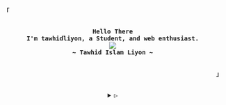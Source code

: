 <!-- yoinked from:https://github.com/rxyhn>

<!-- Inspiration: https://github.com/owl4ce -->


<p align="left"><strong><samp>「</samp></strong></p>
    <p align="center">
      <samp><br>
            <b>
            Hello There
        <br>
            I'm tawhidliyon, a Student, and web enthusiast.
            </b>
        <br>
          <image src="https://readme-typing-svg.herokuapp.com?font=Fira+Code&size=16&color=aa759f&center=true&vCenter=true&width=400&height=45&lines=I+code+functional+%26+aesthetic+programs.">
        <br>
            <b>
            ~ Tawhid Islam Liyon ~
            </b>
        <br>
      </samp><br>
    </p>
<p align="right"><strong><samp>」</samp></strong></p>

<br>

<details align="center">
<summary><samp>&#9655;</samp></summary>

<h2></h2><br>

<!-- Contact Me -->
<p align="center">
  <samp>
    [<a href="https://facebook.com/tawhidislamliyon" target="_blank">facebook</a>]
    [<a href="https://t.me/tawhidliyon" target="_blank">telegram</a>]
    [<a href="mailto:tawhidislamliyon@gmail.com" target="_blank">e-mail</a>]
  </samp>
</p><br>

<!-- Github Stats -->
<p align="center">
<details>
  <summary>Stats 📈</summary>
  <br/>
          <!--<a href="https://app.daily.dev/SimplyVoid"><img src="https://api.daily.dev/devcards/8a574eb927c04cd4a7c52891adc31143.png?r=xqd" width="400" alt="Wahid Islam's Dev Card"/></a> -->
          <img src="./github-metrics.svg" />
  <br/>
</details>

<details>
  <summary>GPG 🔑</summary>

```sh
curl -sL https://github.com/simplyvoid.gpg | gpg --import
```

```console
F8E4 B12A 4469 44EC 2DD0 9FF4 E041 77E2 AC4B A39F
```
</details>
